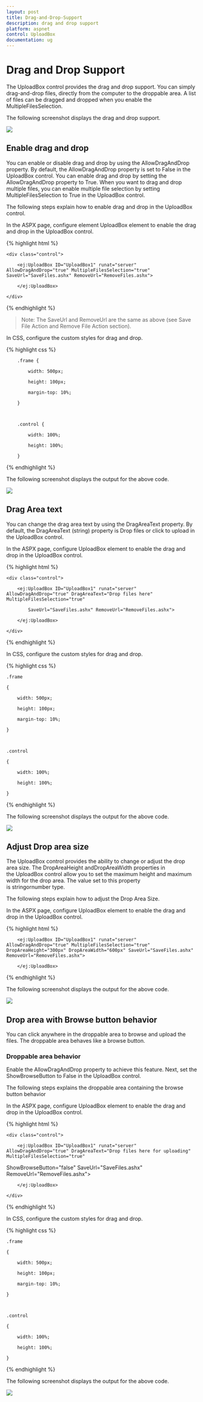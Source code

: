 ```yaml
---
layout: post
title: Drag-and-Drop-Support
description: drag and drop support
platform: aspnet
control: UploadBox
documentation: ug
---
```


# Drag and Drop Support

The UploadBox control provides the drag and drop support. You can simply drag-and-drop files, directly from the computer to the droppable area. A list of files can be dragged and dropped when you enable the MultipleFilesSelection.

The following screenshot displays the drag and drop support.

 ![](Drag-and-Drop-Support_images/Drag-and-Drop-Support_img1.png)



## Enable drag and drop 

You can enable or disable drag and drop by using the AllowDragAndDrop property. By default, the AllowDragAndDrop property is set to False in the UploadBox control. You can enable drag and drop by setting the AllowDragAndDrop property to True. When you want to drag and drop multiple files, you can enable multiple file selection by setting MultipleFilesSelection to True in the UploadBox control.

The following steps explain how to enable drag and drop in the UploadBox control.

In the ASPX page, configure element UploadBox element to enable the drag and drop in the UploadBox control.

{% highlight html %}



<div class="frame">

    <div class="control">

        <ej:UploadBox ID="UploadBox1" runat="server" AllowDragAndDrop="true" MultipleFilesSelection="true" SaveUrl="SaveFiles.ashx" RemoveUrl="RemoveFiles.ashx">

        </ej:UploadBox>

    </div>

</div>





{% endhighlight %}

> Note: The SaveUrl and RemoveUrl are the same as above (see Save File Action and Remove File Action section).

In CSS, configure the custom styles for drag and drop.

{% highlight css %}

        .frame {

            width: 500px;

            height: 100px;

            margin-top: 10%;

        }



        .control {

            width: 100%;

            height: 100%;

        }



{% endhighlight %}



The following screenshot displays the output for the above code.

 ![](Drag-and-Drop-Support_images/Drag-and-Drop-Support_img2.png)



## Drag Area text

You can change the drag area text by using the DragAreaText property.  By default, the DragAreaText (string) property is Drop files or click to upload in the UploadBox control.

In the ASPX page, configure UploadBox element to enable the drag and drop in the UploadBox control.



{% highlight html %}



<div class="frame">

    <div class="control">

        <ej:UploadBox ID="UploadBox1" runat="server" AllowDragAndDrop="true" DragAreaText="Drop files here" MultipleFilesSelection="true"

            SaveUrl="SaveFiles.ashx" RemoveUrl="RemoveFiles.ashx">

        </ej:UploadBox>

    </div>

</div>





{% endhighlight %}



In CSS, configure the custom styles for drag and drop.

{% highlight css %}



    .frame

    {

        width: 500px;

        height: 100px;

        margin-top: 10%;

    }



    .control

    {

        width: 100%;

        height: 100%;

    }





{% endhighlight %}



 The following screenshot displays the output for the above code.

 ![](Drag-and-Drop-Support_images/Drag-and-Drop-Support_img3.png)



## Adjust Drop area size

The UploadBox control provides the ability to change or adjust the drop area size. The DropAreaHeight andDropAreaWidth properties in the UploadBox control allow you to set the maximum height and maximum width for the drop area. The value set to this property is stringornumber type.

The following steps explain how to adjust the Drop Area Size.

In the ASPX page, configure UploadBox element to enable the drag and drop in the UploadBox control.

{% highlight html %}



        <ej:UploadBox ID="UploadBox1" runat="server" AllowDragAndDrop="true" MultipleFilesSelection="true" DropAreaHeight="300px" DropAreaWidth="600px" SaveUrl="SaveFiles.ashx" RemoveUrl="RemoveFiles.ashx">

        </ej:UploadBox>





{% endhighlight %}

The following screenshot displays the output for the above code.

 ![](Drag-and-Drop-Support_images/Drag-and-Drop-Support_img4.png)



## Drop area with Browse button behavior

You can click anywhere in the droppable area to browse and upload the files. The droppable area behaves like a browse button.

### Droppable area behavior

Enable the AllowDragAndDrop property to achieve this feature. Next, set the ShowBrowseButton to False in the UploadBox control.

The following steps explains the droppable area containing the browse button behavior

In the ASPX page, configure UploadBox element to enable the drag and drop in the UploadBox control.



{% highlight html %}



<div class="frame">

    <div class="control">

        <ej:UploadBox ID="UploadBox1" runat="server" AllowDragAndDrop="true" DragAreaText="Drop files here for uploading" MultipleFilesSelection="true"

ShowBrowseButton="false" SaveUrl="SaveFiles.ashx" RemoveUrl="RemoveFiles.ashx">

        </ej:UploadBox>

    </div>

</div>





{% endhighlight %}



In CSS, configure the custom styles for drag and drop.

{% highlight css %}



    .frame

    {

        width: 500px;

        height: 100px;

        margin-top: 10%;

    }



    .control

    {

        width: 100%;

        height: 100%;

    }





{% endhighlight %}



The following screenshot displays the output for the above code.



 ![](Drag-and-Drop-Support_images/Drag-and-Drop-Support_img5.png)



